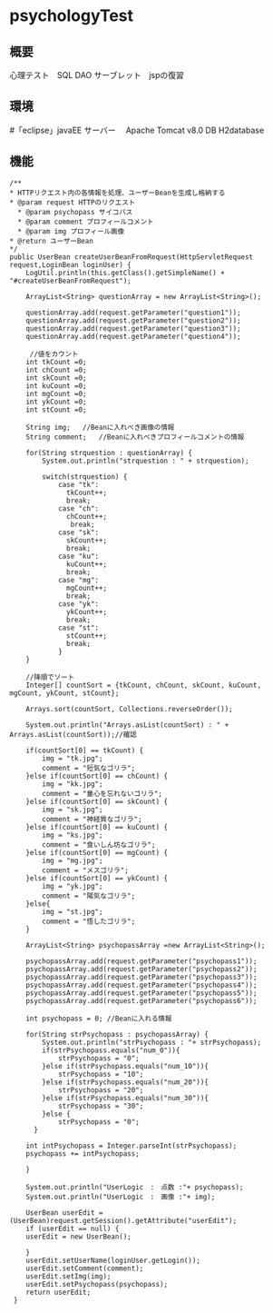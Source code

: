 # psychologyTest
## 概要<br>
心理テスト　SQL DAO サーブレット　jspの復習

## 環境<br>
#「eclipse」javaEE
サーバー　 Apache Tomcat v8.0
DB H2database

## 機能<br>


    /**
    * HTTPリクエスト内の各情報を処理、ユーザーBeanを生成し格納する
    * @param request HTTPのリクエスト
	  * @param psychopass サイコパス
	  * @param comment プロフィールコメント
	  * @param img プロフィール画像
    * @return ユーザーBean
    */
	public UserBean createUserBeanFromRequest(HttpServletRequest request,LoginBean loginUser) {
		LogUtil.println(this.getClass().getSimpleName() + "#createUserBeanFromRequest");

		ArrayList<String> questionArray = new ArrayList<String>();

		questionArray.add(request.getParameter("question1"));
		questionArray.add(request.getParameter("question2"));
		questionArray.add(request.getParameter("question3"));
		questionArray.add(request.getParameter("question4"));

		 //値をカウント
		int tkCount =0;
		int chCount =0;
		int skCount =0;
		int kuCount =0;
		int mgCount =0;
		int ykCount =0;
		int stCount =0;

		String img;   //Beanに入れべき画像の情報
		String comment;   //Beanに入れべきプロフィールコメントの情報

		for(String strquestion : questionArray) {
			System.out.println("strquestion : " + strquestion);

			switch(strquestion) {
			    case "tk":
			      tkCount++;
			      break;
			    case "ch":
			      chCount++;
			       break;
			    case "sk":
			      skCount++;
			      break;
			    case "ku":
			      kuCount++;
			      break;
			    case "mg":
			      mgCount++;
			      break;
			    case "yk":
			      ykCount++;
			      break;
			    case "st":
			      stCount++;
			      break;
			    }
		}

		//降順でソート
		Integer[] countSort = {tkCount, chCount, skCount, kuCount, mgCount, ykCount, stCount};

		Arrays.sort(countSort, Collections.reverseOrder());

		System.out.println("Arrays.asList(countSort) : " + Arrays.asList(countSort));//確認

		if(countSort[0] == tkCount) {
			img = "tk.jpg";
			comment = "短気なゴリラ";
		}else if(countSort[0] == chCount) {
			img = "kk.jpg";
			comment = "童心を忘れないゴリラ";
		}else if(countSort[0] == skCount) {
			img = "sk.jpg";
			comment = "神経質なゴリラ";
		}else if(countSort[0] == kuCount) {
			img = "ks.jpg";
			comment = "食いしん坊なゴリラ";
		}else if(countSort[0] == mgCount) {
			img = "mg.jpg";
			comment = "メスゴリラ";
		}else if(countSort[0] == ykCount) {
			img = "yk.jpg";
			comment = "陽気なゴリラ";
		}else{
			img = "st.jpg";
			comment = "悟したゴリラ";
		}

		ArrayList<String> psychopassArray =new ArrayList<String>();

		psychopassArray.add(request.getParameter("psychopass1"));
		psychopassArray.add(request.getParameter("psychopass2"));
		psychopassArray.add(request.getParameter("psychopass3"));
		psychopassArray.add(request.getParameter("psychopass4"));
		psychopassArray.add(request.getParameter("psychopass5"));
		psychopassArray.add(request.getParameter("psychopass6"));

		int psychopass = 0; //Beanに入れる情報

		for(String strPsychopass : psychopassArray) {
			System.out.println("strPsychopass : "+ strPsychopass);
			if(strPsychopass.equals("num_0")){
				strPsychopass = "0";
			}else if(strPsychopass.equals("num_10")){
				strPsychopass = "10";
			}else if(strPsychopass.equals("num_20")){
				strPsychopass = "20";
			}else if(strPsychopass.equals("num_30")){
				strPsychopass = "30";
			}else {
				strPsychopass = "0";
		  }

		int intPsychopass = Integer.parseInt(strPsychopass);
		psychopass += intPsychopass;

		}

		System.out.println("UserLogic　:　点数 :"+ psychopass);
		System.out.println("UserLogic　:　画像 :"+ img);

		UserBean userEdit = (UserBean)request.getSession().getAttribute("userEdit");
		if (userEdit == null) {
		userEdit = new UserBean();

		}
		userEdit.setUserName(loginUser.getLogin());
		userEdit.setComment(comment);
		userEdit.setImg(img);
		userEdit.setPsychopass(psychopass);
		return userEdit;
	 }

###
###
